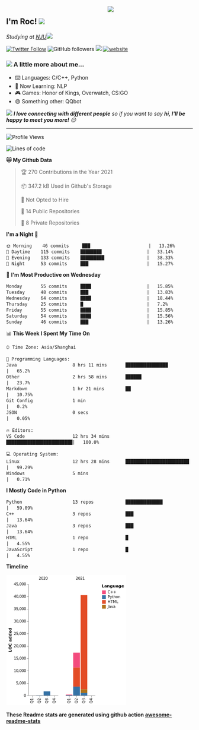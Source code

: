 <img align='right' src="https://media.giphy.com/media/M9gbBd9nbDrOTu1Mqx/giphy.gif" width="230">
<h2>I'm Roc! <img src="https://media.giphy.com/media/12oufCB0MyZ1Go/giphy.gif" width="50"></h2>
<p><em>Studying at <a href="http://www.nju.edu.cn">NJU</a><img src="https://media.giphy.com/media/WUlplcMpOCEmTGBtBW/giphy.gif" width="50"> 
</em></p>

[![Twitter Follow](https://img.shields.io/twitter/follow/Roc78862980?label=Follow)](https://twitter.com/intent/follow?screen_name=Roc78862980)
![GitHub followers](https://img.shields.io/github/followers/roc136?label=Follow&style=social)
![](https://visitor-badge.glitch.me/badge?page_id=Roc136.Roc136)
[![website](https://img.shields.io/badge/Website-46a2f1.svg?&style=flat-square&logo=Google-Chrome&logoColor=white&link=https://blog.roc136.top)](https://blog.roc136.top)
<!-- ![Waka Readme](https://github.com/anmol098/anmol098/workflows/Waka%20Readme/badge.svg) -->
<!-- [![Linkedin: anmol](https://img.shields.io/badge/-anmol-blue?style=flat-square&logo=Linkedin&logoColor=white&link=https://www.linkedin.com/in/anmol-p-singh/)](https://www.linkedin.com/in/anmol-p-singh/) -->

### <img src="https://media.giphy.com/media/VgCDAzcKvsR6OM0uWg/giphy.gif" width="50"> A little more about me...  

- ⌨️ Languages: C/C++, Python
- 🌱 Now Learning: NLP
- 🎮 Games: Honor of Kings, Overwatch, CS:GO
- 😄 Something other: QQbot

<img src="https://media.giphy.com/media/LnQjpWaON8nhr21vNW/giphy.gif" width="60"> <em><b>I love connecting with different people</b> so if you want to say <b>hi, I'll be happy to meet you more!</b> 😊</em>

---
<!--START_SECTION:waka-->
![Profile Views](http://img.shields.io/badge/Profile%20Views-4-blue)

![Lines of code](https://img.shields.io/badge/From%20Hello%20World%20I%27ve%20Written-59935%20lines%20of%20code-blue)

**🐱 My Github Data** 

> 🏆 270 Contributions in the Year 2021
 > 
> 📦 347.2 kB Used in Github's Storage 
 > 
> 🚫 Not Opted to Hire
 > 
> 📜 14 Public Repositories 
 > 
> 🔑 8 Private Repositories  
 > 
**I'm a Night 🦉** 

```text
🌞 Morning    46 commits     ███                      |   13.26% 
🌆 Daytime    115 commits    ████████                 |   33.14% 
🌃 Evening    133 commits    █████████                |   38.33% 
🌙 Night      53 commits     ███                      |   15.27%

```
📅 **I'm Most Productive on Wednesday** 

```text
Monday       55 commits     ████                     |   15.85% 
Tuesday      48 commits     ███                      |   13.83% 
Wednesday    64 commits     ████                     |   18.44% 
Thursday     25 commits     █                        |   7.2% 
Friday       55 commits     ████                     |   15.85% 
Saturday     54 commits     ████                     |   15.56% 
Sunday       46 commits     ███                      |   13.26%

```


📊 **This Week I Spent My Time On** 

```text
⌚︎ Time Zone: Asia/Shanghai

💬 Programming Languages: 
Java                     8 hrs 11 mins       ████████████████         |   65.2% 
Other                    2 hrs 58 mins       ██████                   |   23.7% 
Markdown                 1 hr 21 mins        ██                       |   10.75% 
Git Config               1 min                                        |   0.2% 
JSON                     0 secs                                       |   0.05%

🔥 Editors: 
VS Code                  12 hrs 34 mins      █████████████████████████|   100.0%

💻 Operating System: 
Linux                    12 hrs 28 mins      ████████████████████████ |   99.29% 
Windows                  5 mins                                       |   0.71%

```

**I Mostly Code in Python** 

```text
Python                   13 repos            ██████████████           |   59.09% 
C++                      3 repos             ███                      |   13.64% 
Java                     3 repos             ███                      |   13.64% 
HTML                     1 repo              █                        |   4.55% 
JavaScript               1 repo              █                        |   4.55%

```


**Timeline**

![Chart not found](https://raw.githubusercontent.com/Roc136/Roc136/master/charts/bar_graph.png) 


<!--END_SECTION:waka-->

**These Readme stats are generated using github action [awesome-readme-stats](https://github.com/Roc136/waka-readme-stats)**
